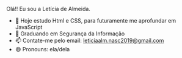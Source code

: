 Olá!! Eu sou a Letícia de Almeida.

- 🔭 Hoje estudo Html e CSS, para futuramente me aprofundar em JavaScript
- 🌱 Graduando em Segurança da Informação 
- 📫 Contate-me pelo email: leticiaalm.nasc2019@gmail.com
- 😄 Pronouns: ela/dela

